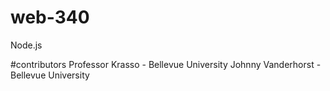 # web-340
Node.js

#contributors
Professor Krasso - Bellevue University
Johnny Vanderhorst - Bellevue University
